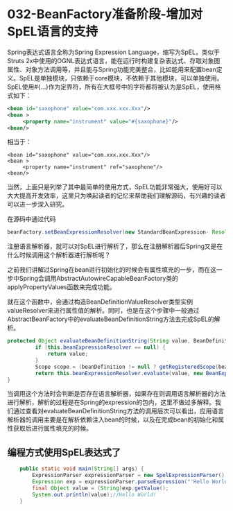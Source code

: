 # 032-BeanFactory准备阶段-增加对SpEL语言的支持

Spring表达式语言全称为Spring Expression Language，缩写为SpEL，类似于Struts 2x中使用的OGNL表达式语言，能在运行时构建复杂表达式、存取对象图属性、对象方法调用等，并且能与Spring功能完美整合，比如能用来配置bean定义。SpEL是单独模块，只依赖于core模块，不依赖于其他模块，可以单独使用。
SpEL使用#{…}作为定界符，所有在大框号中的字符都将被认为是SpEL，使用格式如下：

```xml
<bean id="saxophone" value="com.xxx.xxx.Xxx"/>  
<bean >  
     <property name="instrument" value="#{saxophone}"/>  
<bean/>
```


相当于：

```
<bean id="saxophone" value="com.xxx.xxx.Xxx"/>  
<bean >  
     <property name="instrument" ref="saxophone"/>  
<bean/>
```

当然，上面只是列举了其中最简单的使用方式，SpEL功能非常强大，使用好可以大大提高开发效率，这里只为唤起读者的记忆来帮助我们理解源码，有兴趣的读者可以进一步深入研究。

在源码中通过代码

```java
beanFactory.setBeanExpressionResolver(new StandardBeanExpression- Resolver())
```

注册语言解析器，就可以对SpEL进行解析了，那么在注册解析器后Spring又是在什么时候调用这个解析器进行解析呢？

之前我们讲解过Spring在bean进行初始化的时候会有属性填充的一步，而在这一步中Spring会调用AbstractAutowireCapableBeanFactory类的applyPropertyValues函数来完成功能。

就在这个函数中，会通过构造BeanDefinitionValueResolver类型实例valueResolver来进行属性值的解析。同时，也是在这个步骤中一般通过AbstractBeanFactory中的evaluateBeanDefinitionString方法去完成SpEL的解析。

```java
protected Object evaluateBeanDefinitionString(String value, BeanDefinition beanDefinition) {
         if (this.beanExpressionResolver == null) {
             return value;
         }
         Scope scope = (beanDefinition != null ? getRegisteredScope(beanDefinition.getScope()) : null);
         return this.beanExpressionResolver.evaluate(value, new BeanExpressionContext(this, scope));
}
```

当调用这个方法时会判断是否存在语言解析器，如果存在则调用语言解析器的方法进行解析，解析的过程是在Spring的expression的包内，这里不做过多解释。我们通过查看对evaluateBeanDefinitionString方法的调用层次可以看出，应用语言解析器的调用主要是在解析依赖注入bean的时候，以及在完成bean的初始化和属性获取后进行属性填充的时候。

## 编程方式使用SpEL表达式了

```java
    public static void main(String[] args) {
        ExpressionParser expressionParser = new SpelExpressionParser();
        Expression exp = expressionParser.parseExpression("'Hello World'.concat('!')");
        final Object value = (String)exp.getValue();
        System.out.println(value);//Hello World!
    }
```

#### 
